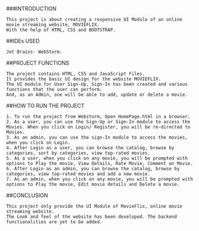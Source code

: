 ###INTRODUCTION

    This project is about creating a responsive UI Module of an online movie streaming website, MOVIEFLIX.
    With the help of HTML, CSS and BOOTSTRAP.

##IDEs USED

    Jet Brains- WebStorm.

##PROJECT FUNCTIONS

    The project contains HTML, CSS and JavaScript Files.
    It provides the basic UI design for the website MOVIEFLIX.
    The UI module for User Sign-Up, Sign-In has been created and various functions that the user can perform.
    And, as an Admin, one will be able to add, update or delete a movie.

##HOW TO RUN THE PROJECT

    1. To run the project from Webstorm, Open HomePage.html in a browser.
    2. As a user, you can use the Sign-Up or Sign-In module to access the Movies. When you click on Login/ Register, you will be re-directed to Movies.
    3. As an admin, you can use the sign-In module to access the movies, when you click on Login.
    4. After Login as a user, you can browse the catalog, browse by categories, sort by categories, view top-rated movies.
    5. As a user, when you click on any movie, you will be prompted with options to Play the movie, View Details, Rate Movie, Comment on Movie.
    6. After Login as an admin, you can browse the catalog, browse by categories, view top-rated movies and add a new movie.
    7. As an admin, when you click on any movie, you will be prompted with options to Play the movie, Edit movie details and Delete a movie.

##CONCLUSION

    This project only provide the UI Module of MovieFlix, online movie streaming website.
    The Look and feel of the website has been developed. The backend functionalities are yet to be added.

